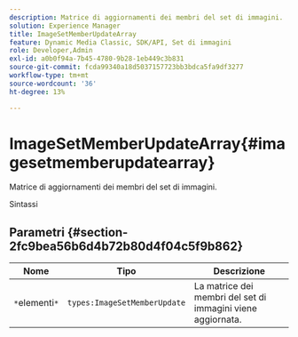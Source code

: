 ```yaml
---
description: Matrice di aggiornamenti dei membri del set di immagini.
solution: Experience Manager
title: ImageSetMemberUpdateArray
feature: Dynamic Media Classic, SDK/API, Set di immagini
role: Developer,Admin
exl-id: a0b0f94a-7b45-4780-9b28-1eb449c3b831
source-git-commit: fcda99340a18d5037157723bb3bdca5fa9df3277
workflow-type: tm+mt
source-wordcount: '36'
ht-degree: 13%

---
```


# ImageSetMemberUpdateArray{#imagesetmemberupdatearray}

Matrice di aggiornamenti dei membri del set di immagini.

Sintassi

## Parametri {#section-2fc9bea56b6d4b72b80d4f04c5f9b862}

| Nome | Tipo | Descrizione |
|---|---|---|
| `*`elementi`*` | `types:ImageSetMemberUpdate` | La matrice dei membri del set di immagini viene aggiornata. |

